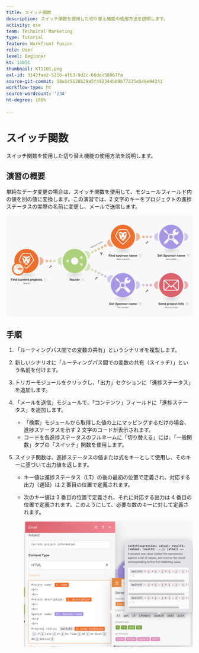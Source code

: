 ```yaml
---
title: スイッチ関数
description: スイッチ関数を使用した切り替え機能の使用方法を説明します。
activity: use
team: Technical Marketing
type: Tutorial
feature: Workfront Fusion
role: User
level: Beginner
kt: 11051
thumbnail: KT1101.png
exl-id: 3142fae2-5210-4f63-9d2c-66dec58867fa
source-git-commit: 58a545120b29a5f492344b89b77235e548e94241
workflow-type: ht
source-wordcount: '234'
ht-degree: 100%

---
```


# スイッチ関数

スイッチ関数を使用した切り替え機能の使用方法を説明します。

## 演習の概要

単純なデータ変更の場合は、スイッチ関数を使用して、モジュールフィールド内の値を別の値に変換します。この演習では、2 文字のキーをプロジェクトの進捗ステータスの実際の名前に変更し、メールで送信します。

![スイッチ関数の画像 1](../12-exercises/assets/switch-function-walkthrough-1.png)

## 手順

1. 「ルーティングパス間での変数の共有」というシナリオを複製します。
1. 新しいシナリオに「ルーティングパス間での変数の共有（スイッチ）」という名前を付けます。
1. トリガーモジュールをクリックし、「出力」セクションに「進捗ステータス」を追加します。
1. 「メールを送信」モジュールで、「コンテンツ」フィールドに「進捗ステータス」を追加します。

   + 「検索」モジュールから取得した値の上にマッピングするだけの場合、進捗ステータスを示す 2 文字のコードが表示されます。
   + コードを各進捗ステータスのフルネームに「切り替える」には、「一般関数」タブの「スイッチ」関数を使用します。

1. スイッチ関数は、進捗ステータスの値または式をキーとして使用し、そのキーに基づいて出力値を返します。

   + キー値は進捗ステータス（LT）の後の最初の位置で定義され、対応する出力（遅延）は 2 番目の位置で定義されます。
   + 次のキー値は 3 番目の位置で定義され、それに対応する出力は 4 番目の位置で定義されます。このようにして、必要な数のキーに対して定義されます。

      ![スイッチ関数の画像 2](../12-exercises/assets/switch-function-walkthrough-2.png)
